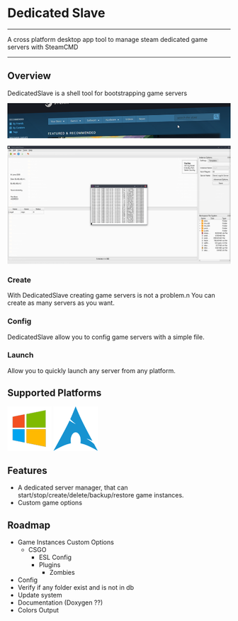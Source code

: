 # Dedicated Slave

---

A cross platform desktop app tool to manage steam dedicated game servers with&nbsp;SteamCMD

---

## Overview

DedicatedSlave is a shell tool for bootstrapping game servers

![DedicatedSlave Banner](img/wide-banner.png)

![DedicatedSlave Screen 01](img/screen_01.png)

### Create

With DedicatedSlave creating game servers is not a problem.n You can create as many servers as you want.

### Config

DedicatedSlave allow you to config game servers with a simple file.

### Launch

Allow you to quickly launch any server from any platform.

## Supported Platforms

![Windows](img/os_win.png)
![Archlinux](img/os_archlinux.png)

## Features

* A dedicated server manager, that can start/stop/create/delete/backup/restore game instances.
* Custom game options

## Roadmap

* Game Instances Custom Options
  * CSGO
    * ESL Config
    * Plugins
      * Zombies
* Config
* Verify if any folder exist and is not in db
* Update system
* Documentation (Doxygen ??)
* Colors Output
